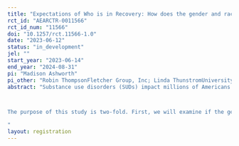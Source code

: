 ```yaml
---
title: "Expectations of Who is in Recovery: How does the gender and race of an individual impact the effectiveness of a personal narrative at reducing stigma?"
rct_id: "AEARCTR-0011566"
rct_id_num: "11566"
doi: "10.1257/rct.11566-1.0"
date: "2023-06-12"
status: "in_development"
jel: ""
start_year: "2023-06-14"
end_year: "2024-08-31"
pi: "Madison Ashworth"
pi_other: "Robin ThompsonFletcher Group, Inc; Linda ThunstromUniversity of Wyoming; David  JohnsonFletcher Group, Inc; Ernest  FletcherFletcher Group, Inc; Grace ClancyFletcher Group, Inc"
abstract: "Substance use disorders (SUDs) impact millions of Americans ages 12 and older. In addition to individual suffering, SUDs impose substantial costs on society via health care costs, productivity losses, and increased crime rates. A resource that is particularly effective at assisting those in recovery from SUDs is recovery housing, a housing model designed to support individuals on their path to recovery with an emphasis on abstinence, peer support, and community building. One of the main obstacles to providing recovery housing, especially in rural communities, is stigma surrounding the house itself and the individuals within. Stigma may reduce the support for the establishment of recovery housing and associated recovery support services. Stigma has been defined as a misperception or misconception of risk or a situation in which negative emotions overwhelm any ability to rationally deliberate a decision.

The purpose of this study is two-fold. First, we will examine if the gender and race of an individual with a SUD affects support for recovery housing establishment, hypothetical support for policies, and social SUD stigma. Second, we will determine if a contact intervention, delivered via a written personal story of recovery can improve outcomes related to treatment support and SUD stigma, and reduce any gender or racial biases that may exist. 
"
layout: registration
---
```


